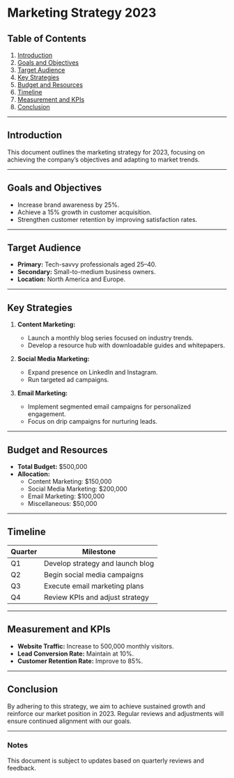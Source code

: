 # Marketing Strategy 2023

## Table of Contents
1. [Introduction](#introduction)
2. [Goals and Objectives](#goals-and-objectives)
3. [Target Audience](#target-audience)
4. [Key Strategies](#key-strategies)
5. [Budget and Resources](#budget-and-resources)
6. [Timeline](#timeline)
7. [Measurement and KPIs](#measurement-and-kpis)
8. [Conclusion](#conclusion)

---

## Introduction
This document outlines the marketing strategy for 2023, focusing on achieving the company’s objectives and adapting to market trends.

---

## Goals and Objectives
- Increase brand awareness by 25%.
- Achieve a 15% growth in customer acquisition.
- Strengthen customer retention by improving satisfaction rates.

---

## Target Audience
- **Primary:** Tech-savvy professionals aged 25–40.
- **Secondary:** Small-to-medium business owners.
- **Location:** North America and Europe.

---

## Key Strategies
1. **Content Marketing:**
   - Launch a monthly blog series focused on industry trends.
   - Develop a resource hub with downloadable guides and whitepapers.

2. **Social Media Marketing:**
   - Expand presence on LinkedIn and Instagram.
   - Run targeted ad campaigns.

3. **Email Marketing:**
   - Implement segmented email campaigns for personalized engagement.
   - Focus on drip campaigns for nurturing leads.

---

## Budget and Resources
- **Total Budget:** $500,000
- **Allocation:**
  - Content Marketing: $150,000
  - Social Media Marketing: $200,000
  - Email Marketing: $100,000
  - Miscellaneous: $50,000

---

## Timeline
| Quarter | Milestone                         |
|---------|-----------------------------------|
| Q1      | Develop strategy and launch blog |
| Q2      | Begin social media campaigns     |
| Q3      | Execute email marketing plans    |
| Q4      | Review KPIs and adjust strategy  |

---

## Measurement and KPIs
- **Website Traffic:** Increase to 500,000 monthly visitors.
- **Lead Conversion Rate:** Maintain at 10%.
- **Customer Retention Rate:** Improve to 85%.

---

## Conclusion
By adhering to this strategy, we aim to achieve sustained growth and reinforce our market position in 2023. Regular reviews and adjustments will ensure continued alignment with our goals.

---

### Notes
This document is subject to updates based on quarterly reviews and feedback.
